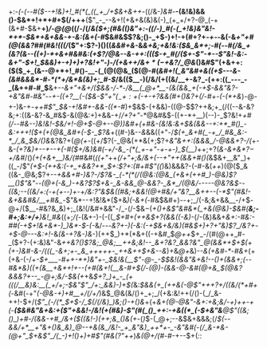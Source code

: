 +:-*(_-(_--#(*_$--+!&)+!_#(*(_((_+_/+$&+&++_-((/&-_)&#-___-(&!&)&&()-$&*+!+*+#+$(/+++__($"_-_--&+!(+&+&(&)&(-)_(+_+/+?-@_(-+(&+#-$&+__+)_/-@(@_$($(/-/(/_&($+;(#&(()&"+:-((/-)_#(-(_+!&)&"&!-*+*-$&*+&+&&-+-&:(&+(-#_$&#&$$?&;()-_+$-)+!-+(#+?+_-+--_&(-&_+"+#(@(&&?_#_#(#&!(((/_($"+:$?-)()((_&&#+&_-&*&+&;+_&!&:($&_&*+;-#(--#(/&_+(&?(&--((+)-*+&+#&#&:(+$?_/_@&--&-++:($($($-+_#(/($+-$"-*--$"&!-_&:-&+"-$+!_$&&_)+-+)_+_)+?&!+"-)-/(+&++/&$+*(-+$&?_/_@&*()&#$"(+&++:($($_+_(&--@+*+!_#()-__-(_(@(@&_($(@-#(*&#+!(_&"&#+&(*_(+$---&-(&#&&&*-#-*(*+/&*&(&)+;_#-$_/&(($__-)(/&/(+((&/__+-&?_-(++:((_---_-_(&++#-#_$__&+-*-&+"+&+/($&&-/-*-/&__(_@+*__-(&(&&_+(-+$-&&"&?-+&"&#-#&"--+-((+?__(-($&-$"+"($_-+:+$(-_+_-+?&&(#+_()&?+_(/-#+*_-(-(*+&_)-@-+-)&-+_-++#$"_$&-+!&#+-&&-((*-#_)+$&$-(+&&)-((@-$$?++&;+_(/((--&-&?&;+:((&-&?-&_#&$-&(@&:+)+&&-+/_/+?+"-*_@&#&$-((+-*+__)(--)-_$?&!+*+#(/_--#&--)&!&!-$&/+!-@+$-@+--@_)_)&#+(+#&-_(&!&:_&+$&(&&--+:+*_#()_-&:+++!($+(+(_@&_&#+(-$-_$?&*+((#-)&--_&_&&((+"-/_$(+_&+#(_-+_/_#&_&:-*_/_&_$&/()&_&?&?+(_@(+-_((+/$?(-_@&(+*&(+;$?+*&"&++:(&&&_/-@&&+?-/(*+-&_-(+?&)+--+-*-+(*-#($+/&)&#(-+/-&_-(*(_+-+"-+-+-)_$(__)_++;+?(_&-&+&*$?-$+/&#_/()_(+(+&+__)&/(#_#&#(_((+"_++*(/+"+;&/&+(_--+"++(&&+_#()(*&$&+__&"_)+((_-/$"_(+$-(++&:(-+_+&&?+*_$+:$?+:(#+#$"((_)&)&&&?-(-#-&(_++_)(@($_&((&-_@&;$?+--*+&&+_#-)&?-/$?&-_(-*(*(/(@&:(@&_(+&+(++#_)-@&)$?__()$"&"--(@+(-&_)-+&?$?_$+&-_&-&&_@-&&?-_&*_/(@&/-----@&?&$--((&;--((&/+:(-+(+--)+-+/&:$?$"&$&((#&;+&&!(@+#&/+"&?__&++--(-*$"(#&!-&+&&#&/__+#&_-*$"&*--+!&!&*($+&_)(-&+(_-#&$&#+)--+;_/(-&;&+&&__-/+$-@+/($__-#&?&_&)+;_(&!(/&#+&&"-/_-(/-$&$-$(*_+()+&$"&#&*(_+&(@&)-$&#_(__&;-#+;&:+/+__)&!_#&*((+;_/(-_(&+-)-(-((*_$+#+(++&$+?(&&((-&)-*(/-(&)&&+*&_+:-#&:-#_#(-+$+!&+&*-)_)&*-$-(-*&/---*&?_+-)(-&:(-+$&+&/&)(#&$+)+?+"&)$?_/&?+-+$-@_---&:+!-*&*(&-_+?_&-)&*-)(++$_)+*(*&+((-+&#_$_@++_$+_-/(#(@++_#-_($+?-(+:&)&"-&_++*&?()$?&;_@&;__++&;&!--_&+?&?_&&?&"_@(&&*+$+$(+(+-)&#-&-/(((_-&+;+-_&_+++++-_++&++$+&--&*_)+&_@+_&)-_-&(+&#-*-#&+_(+(+&-(-/+*-$+___-#++-*+)&"+-_$&!&(__$"-@-_-$_$&!(&&"&+&!--()+(&&+;(--#&*&)((+(&__+&*+!+--(+#(&+!(__&-#+$(/-(_@_)_-(&_&-@_-&#(@+&_$(@&?&&&?+--_-@+;&/-$&(+*+&_$+?_)+_-_(+(((/__&)&:__(_+/+;-$&"$"_/+:_&&)-)+$(_&:_$&&(+_(++&(-@$"+++?+/((&/(*+#+(-_&#(-+"_(-@&-+)+#__+/(/+/_)&$_@&(&/()+_+;_/(+&:&!++(/()-(_/_&-++!-$+/(*$"_(-/(*_$+$-/_$(/(/&)_)&;()-+()&*+(+*&+(@-@&"-&+:+_&;&/-+_)++-+(-__($&#&"&+&:+($"+&&!-/&!(+(#&)_-$"(#(_()_++:-+&((*_(-$+_&"&__@$"((&;()_)+#-/(&&-+#_/&+($((&!-)(++;&_()&(+*-(_)_$-(_@+;--&$&+&&&;(/_$(--&&/+*__+"&+()&_&)_@--+&(&_/&!-_+_&"&)_++*+-_-&"&#(-(/_&-*&-(@+"_$+&$"_/(_-)+!()+)+#$"(#&($?$"+*+*_)_&(@+/(#-#_-+--$+(_:_:
